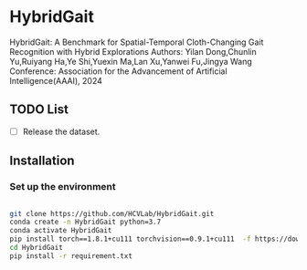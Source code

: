 # HybridGait

<!-- Project Page | Video | Paper | Data -->

<!-- ![Reconstructed Objects](path_to_images) -->

HybridGait: A Benchmark for Spatial-Temporal Cloth-Changing Gait Recognition with Hybrid Explorations
Authors: Yilan Dong,Chunlin Yu,Ruiyang Ha,Ye Shi,Yuexin Ma,Lan Xu,Yanwei Fu,Jingya Wang
Conference: Association for the Advancement of Artificial Intelligence(AAAI), 2024

<!-- ## Updates

- 2023/06/19: The hand tracking code is released here: [EasyMocap](link_to_EasyMocap)
- 2023/02/13: For people who do not want to run hand tracking, we provide the processed hand tracking results: [HOD_S1_HT](link) and [HOD_D1_HT](link).  -->

## TODO List

- [ ] Release the dataset.

## Installation

### Set up the environment
```bash

git clone https://github.com/HCVLab/HybridGait.git
conda create -n HybridGait python=3.7
conda activate HybridGait
pip install torch==1.8.1+cu111 torchvision==0.9.1+cu111  -f https://download.pytorch.org/whl/torch_stable.html
cd HybridGait
pip install -r requirement.txt

```


